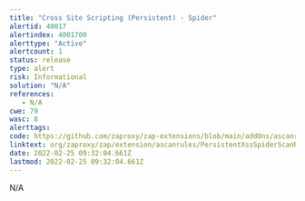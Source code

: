 ```yaml
---
title: "Cross Site Scripting (Persistent) - Spider"
alertid: 40017
alertindex: 4001700
alerttype: "Active"
alertcount: 1
status: release
type: alert
risk: Informational
solution: "N/A"
references:
   - N/A
cwe: 79
wasc: 8
alerttags: 
code: https://github.com/zaproxy/zap-extensions/blob/main/addOns/ascanrules/src/main/java/org/zaproxy/zap/extension/ascanrules/PersistentXssSpiderScanRule.java
linktext: org/zaproxy/zap/extension/ascanrules/PersistentXssSpiderScanRule.java
date: 2022-02-25 09:32:04.661Z
lastmod: 2022-02-25 09:32:04.661Z
---
```

N/A

